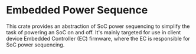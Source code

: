 # Embedded Power Sequence

This crate provides an abstraction of SoC power sequencing to
simplify the task of powering an SoC on and off. It's mainly targeted
for use in client device Embedded Controller (EC) firmware, where the
EC is responsible for SoC power sequencing.
